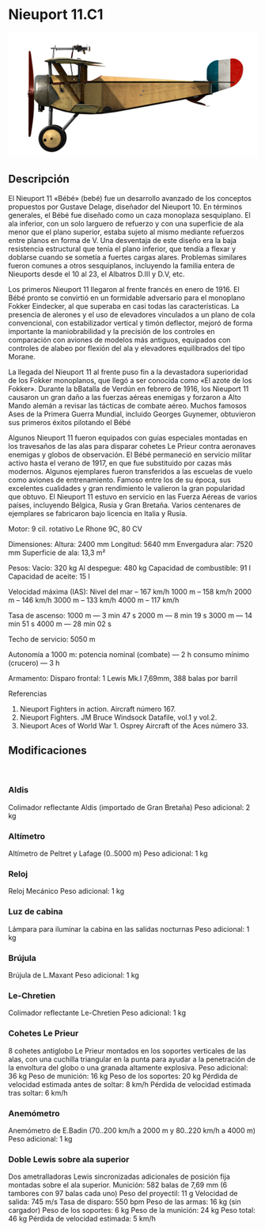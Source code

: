 # Nieuport 11.C1

![nieuport11](../images/nieuport11.png)

## Descripción

El Nieuport 11 «Bébé»  (bebé) fue un desarrollo avanzado de los conceptos propuestos por Gustave Delage, diseñador del Nieuport 10. En términos generales, el Bébé fue diseñado como un caza monoplaza sesquiplano. El ala inferior, con un solo larguero de refuerzo y con una superficie de ala menor que el plano superior, estaba sujeto al mismo mediante refuerzos entre planos en forma de V. Una desventaja de este diseño era la baja resistencia estructural que tenía el plano inferior, que tendía a flexar y doblarse cuando se sometía a fuertes cargas alares. Problemas similares fueron comunes a otros sesquiplanos, incluyendo la familia entera de Nieuports desde el  10 al 23, el Albatros D.III y D.V, etc.

Los primeros Nieuport 11 llegaron al frente francés en enero de 1916. El Bébé pronto se convirtió en un formidable adversario para el monoplano Fokker Eindecker, al que superaba en casi todas las características. La presencia de alerones y el uso de elevadores vinculados a un plano de cola convencional, con estabilizador vertical y timón deflector, mejoró de forma importante la maniobrabilidad y la precisión de los controles en comparación con aviones de modelos más antiguos, equipados con controles de alabeo por flexión del ala y elevadores equilibrados del tipo Morane.

La llegada del Nieuport 11 al frente puso fin a la devastadora superioridad de los Fokker monoplanos, que llegó a ser conocida como «El azote de los Fokker».  Durante la bBatalla de Verdún en febrero de 1916, los Nieuport 11 causaron un gran daño a las fuerzas aéreas enemigas y forzaron a Alto Mando alemán a revisar las tácticas de combate aéreo. Muchos famosos Ases de la Primera Guerra Mundial, incluido Georges Guynemer, obtuvieron sus primeros éxitos pilotando el Bébé

Algunos Nieuport 11 fueron equipados con guías especiales montadas en los travesaños de las alas para disparar cohetes Le Prieur contra aeronaves enemigas y globos de observación. El Bébé permaneció en servicio militar activo hasta el verano de 1917, en que fue substituido por cazas más modernos. Algunos ejemplares fueron transferidos a las escuelas de vuelo como aviones de entrenamiento. Famoso entre los de su época, sus excelentes cualidades y gran rendimiento le valieron la gran popularidad que obtuvo. El Nieuport 11 estuvo en servicio en las Fuerza Aéreas de varios países, incluyendo Bélgica, Rusia y Gran Bretaña. Varios centenares de ejemplares se fabricaron bajo licencia en Italia y Rusia.


Motor:
9 cil. rotativo Le Rhone 9C, 80 CV

Dimensiones:
Altura: 2400 mm
Longitud: 5640 mm
Envergadura alar: 7520 mm
Superficie de ala: 13,3 m²

Pesos:
Vacío: 320 kg
Al despegue: 480 kg
Capacidad de combustible: 91 l
Capacidad de aceite: 15 l

Velocidad máxima (IAS):
Nivel del mar – 167 km/h
1000 m – 158 km/h
2000 m – 146 km/h
3000 m – 133 km/h
4000 m – 117 km/h

Tasa de ascenso:
1000 m — 3 min 47 s
2000 m — 8 min 19 s
3000 m — 14 min 51 s
4000 m — 28 min 02 s

Techo de servicio: 5050 m

Autonomía a 1000 m:
potencia nominal (combate) — 2 h
consumo mínimo (crucero) — 3 h

Armamento:
Disparo frontal: 1 Lewis Mk.I 7,69mm,  388 balas por barril

Referencias
1) Nieuport Fighters in action. Aircraft número 167.
2) Nieuport Fighters. JM Bruce Windsock Datafile, vol.1 y vol.2.
3) Nieuport Aces of World War 1. Osprey Aircraft of the Aces número 33.

## Modificaciones
﻿

### Aldis

Colimador reflectante Aldis (importado de Gran Bretaña)
Peso adicional: 2 kg
﻿

### Altímetro

Altímetro de Peltret y Lafage (0..5000 m)
Peso adicional: 1 kg
﻿

### Reloj

Reloj Mecánico
Peso adicional: 1 kg
﻿

### Luz de cabina

Lámpara para iluminar la cabina en las salidas nocturnas
Peso adicional: 1 kg
﻿

### Brújula

Brújula de L.Maxant
Peso adicional: 1 kg
﻿

### Le-Chretien

Colimador reflectante Le-Chretien
Peso adicional: 1 kg
﻿

### Cohetes Le Prieur

8 cohetes antiglobo Le Prieur montados en los soportes verticales de las alas, con una cuchilla triangular en la punta para ayudar a la penetración de la envoltura del globo o una granada altamente explosiva.
Peso adicional: 36 kg
Peso de munición: 16 kg
Peso de los soportes: 20 kg
Pérdida de velocidad estimada antes de soltar: 8 km/h
Pérdida de velocidad estimada tras soltar: 6 km/h
﻿

### Anemómetro

Anemómetro de E.Badin (70..200 km/h a 2000 m y 80..220 km/h a 4000 m)
Peso adicional: 1 kg
﻿

### Doble Lewis sobre ala superior

Dos ametralladoras Lewis sincronizadas adicionales de posición fija montadas sobre el ala superior.
Munición: 582 balas de 7,69 mm (6 tambores con 97 balas cada uno)
Peso del proyectil: 11 g
Velocidad de salida: 745 m/s
Tasa de disparo: 550 bpm
Peso de las armas: 16 kg (sin cargador)
Peso de los soportes: 6 kg
Peso de la munición: 24 kg
Peso total: 46 kg
Pérdida de velocidad estimada: 5 km/h